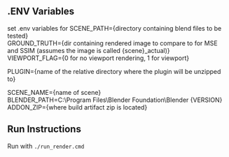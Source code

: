 ## .ENV Variables
set .env variables for 
SCENE_PATH={directory containing blend files to be tested}   
GROUND_TRUTH={dir containing rendered image to compare to for MSE and SSIM (assumes the image is called {scene}_actual)}  
VIEWPORT_FLAG={0 for no viewport rendering, 1 for viewport}  

PLUGIN={name of the relative directory where the plugin will be unzipped to}  

SCENE_NAME={name of scene}  
BLENDER_PATH=C:\Program Files\Blender Foundation\Blender {VERSION}  
ADDON_ZIP={where build artifact zip is located}  


## Run Instructions
Run with `./run_render.cmd`



